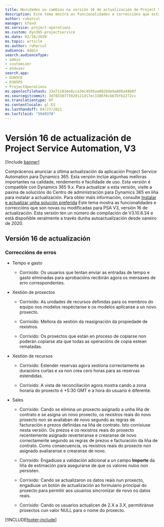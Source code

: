 ```yaml
---
title: Novidades ou cambios na versión 16 de actualización de Project Service Automation, V3
description: Este tema mostra as funcionalidades e correccións que están dispoñibles la versión 16 de actualización de Project Service Automation, V3.
author: ruhercul
manager: kfend
ms.service: project-operations
ms.custom: dyn365-projectservice
ms.date: 02/18/2020
ms.topic: article
ms.author: ruhercul
audience: Admin
search.audienceType:
- admin
- customizer
- enduser
search.app:
- D365CE
- D365PS
- ProjectOperations
ms.openlocfilehash: 33a711816e8cca34c4595aa0929de9a808a48b0f
ms.sourcegitcommit: 3d78338773929121d17ec3386f6cb67bfb2272cc
ms.translationtype: HT
ms.contentlocale: gl-ES
ms.lasthandoff: 04/27/2021
ms.locfileid: "5949378"
---
```

# <a name="project-service-automation-update-release-16-v3"></a>Versión 16 de actualización de Project Service Automation, V3

[!include [banner](../includes/psa-now-project-operations.md)]

Comprácenos anunciar a última actualización da aplicación Project Service Automation para Dynamics 365. Esta versión inclúe algunhas melloras importantes na calidade, rendemento e facilidade de uso.  Esta versión é compatible con Dynamics 365 9.x. Para actualizar a esta versión, visite a paxina de solucións do Centro de administración para Dynamics 365 en liña para instalar a actualización. Para obter máis información, consulte [Instalar e actualizar unha solución preferida](/dynamics365/project-service/upgrade-psa-home-page)
Este tema mostra as funcionalidades e correccións que son novas ou modificadas para PSA V3, versión 16 de actualización. Esta versión ten un número de compilación de V3.10.6.34 e está dispoñible xeralmente a través dunha autoactualización desde xaneiro de 2020.


## <a name="update-release-16"></a>Versión 16 de actualización

### <a name="bug-fixes"></a>Correccións de erros

-   Tempo e gasto

    -   Corrixido: Os usuarios que tentan enviar as entradas de tempo e gasto eliminadas para aprobacións recibirán agora os mensaxes de erro correspondentes.

-   Xestión de proxectos

    -   Corrixido: As unidades de recursos definidas para os membros do equipo nos modelos respéctanse e os modelos aplícanse a un novo proxecto.

    -   Corrixido: Mellora da xestión da reasignación da propiedade de rexistros.

    -   Corrixido: Os proxectos que están en proceso de copiarse non poderán copiarse ata que todas as operacións de copia estean rematadas.

-   Xestión de recursos

    -   Corrixido: Estender reservas agora xestiona correctamente as duracións curtas e xa non crea cero horas para as reservas estendidas.

    -   Corrixido: A vista de reconciliación agora mostra cando a zona horaria do proxecto é +5:30 GMT e a hora do usuario é diferente.

-   Sales

    -   Corrixido: Cando se elimina un proxecto asignado a unha liña de contrato e se asigna un novo proxecto, os rexistros reais do novo proxecto non se avaliaban de novo segundo as regras de facturación e prezos definidas na liña de contrato. Isto corrixiuse nesta versión. Os prezos e os rexistros reais do proxecto recentemente asignado reverteranse e crearanse de novo correctamente segundo as regras de prezos e facturación da liña de contrato. Como consecuencia, os rexistros reais do proxecto non asignado avaliaranse e crearanse de novo.

    -   Corrixido: Engadiuse a validación adicional a un campo **Importe** da liña de estimación para asegurarse de que os valores nulos non persisten.

    -   Corrixido: Cando se actualizaron os datos reais nun proxecto, engadiuse un botón de actualización ao formulario principal do proxecto para permitir aos usuarios sincronizar de novo os datos reais.

    -   Corrixido: Cando os usuarios actualicen de 2.X a 3.X, permitiránse proxectos cun valor NULL para o nome do proxecto.



[!INCLUDE[footer-include](../includes/footer-banner.md)]